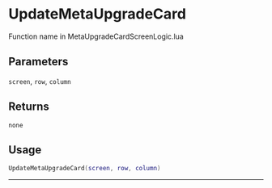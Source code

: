 # UpdateMetaUpgradeCard
Function name in MetaUpgradeCardScreenLogic.lua
## Parameters
`screen`, `row`, `column`
## Returns
`none`
## Usage
```lua
UpdateMetaUpgradeCard(screen, row, column)
```
---

